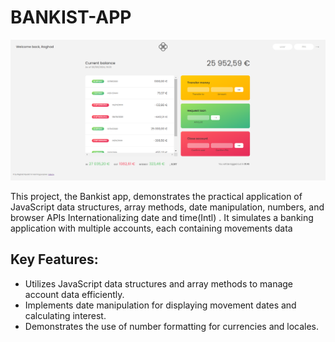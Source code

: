 # BANKIST-APP

![alt text](bankist.png)

This project, the Bankist app, demonstrates the practical application of JavaScript data structures, array methods, date manipulation, numbers, and browser APIs Internationalizing date and time(Intl) . It simulates a banking application with multiple accounts, each containing movements data

## Key Features:

- Utilizes JavaScript data structures and array methods to manage account data efficiently.
- Implements date manipulation for displaying movement dates and calculating interest.
- Demonstrates the use of number formatting for currencies and locales.
